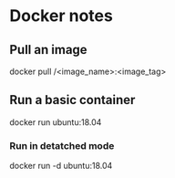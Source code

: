 # Docker notes

## Pull an image

docker pull <org>/<image_name>:<image_tag>

## Run a basic container

docker run ubuntu:18.04

### Run in detatched mode

docker run -d ubuntu:18.04
